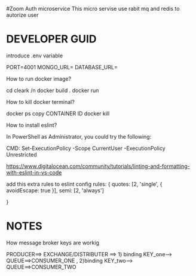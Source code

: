 #Zoom Auth microservice
This micro servise use rabit mq and redis to autorize  user 
# DEVELOPER GUID

introduce .env variable

PORT=4001
MONGO_URL=
DATABASE_URL=

How to run docker image?

cd cleark /n
docker build .
docker run <ID that genrated>

<!-- eg:   docker run sha256:18fcb44ca2485db132a92aeee0f10cf868e58969b5013afd3220bbc59e50213c -->

How to kill docker terminal?

docker ps
copy CONTAINER ID
docker kill <CONTAINER ID>
<!-- eg: docker kill e3de97091930 -->

How to install eslint?

In PowerShell as Administrator, you could try the following:

CMD: Set-ExecutionPolicy -Scope CurrentUser -ExecutionPolicy Unrestricted


https://www.digitalocean.com/community/tutorials/linting-and-formatting-with-eslint-in-vs-code

add this extra rules to eslint config
  rules: {
    quotes: [2, 'single', { avoidEscape: true }],
    semi: [2, 'always']

  }
# NOTES
How message broker keys are workig

PRODUCER==> EXCHANGE/DISTRIBUTER ==> 1) binding KEY_one--> QUEUE==>CONSUMER_ONE , 2)binding KEY_two--> QUEUE==>CONSUMER_TWO
